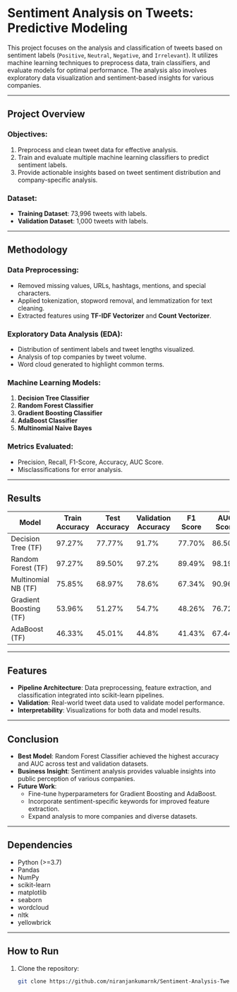 # Sentiment Analysis on Tweets: Predictive Modeling

This project focuses on the analysis and classification of tweets based on sentiment labels (`Positive`, `Neutral`, `Negative`, and `Irrelevant`). It utilizes machine learning techniques to preprocess data, train classifiers, and evaluate models for optimal performance. The analysis also involves exploratory data visualization and sentiment-based insights for various companies.

---

## Project Overview

### Objectives:
1. Preprocess and clean tweet data for effective analysis.
2. Train and evaluate multiple machine learning classifiers to predict sentiment labels.
3. Provide actionable insights based on tweet sentiment distribution and company-specific analysis.

### Dataset:
- **Training Dataset**: 73,996 tweets with labels.
- **Validation Dataset**: 1,000 tweets with labels.

---

## Methodology

### Data Preprocessing:
- Removed missing values, URLs, hashtags, mentions, and special characters.
- Applied tokenization, stopword removal, and lemmatization for text cleaning.
- Extracted features using **TF-IDF Vectorizer** and **Count Vectorizer**.

### Exploratory Data Analysis (EDA):
- Distribution of sentiment labels and tweet lengths visualized.
- Analysis of top companies by tweet volume.
- Word cloud generated to highlight common terms.

### Machine Learning Models:
1. **Decision Tree Classifier**
2. **Random Forest Classifier**
3. **Gradient Boosting Classifier**
4. **AdaBoost Classifier**
5. **Multinomial Naive Bayes**

### Metrics Evaluated:
- Precision, Recall, F1-Score, Accuracy, AUC Score.
- Misclassifications for error analysis.

---

## Results

| Model                       | Train Accuracy | Test Accuracy | Validation Accuracy | F1 Score | AUC Score |
|-----------------------------|----------------|----------------|----------------------|----------|-----------|
| Decision Tree (TF)          | 97.27%         | 77.77%         | 91.7%               | 77.70%   | 86.50%    |
| Random Forest (TF)          | 97.27%         | 89.50%         | 97.2%               | 89.49%   | 98.19%    |
| Multinomial NB (TF)         | 75.85%         | 68.97%         | 78.6%               | 67.34%   | 90.96%    |
| Gradient Boosting (TF)      | 53.96%         | 51.27%         | 54.7%               | 48.26%   | 76.72%    |
| AdaBoost (TF)               | 46.33%         | 45.01%         | 44.8%               | 41.43%   | 67.44%    |

---


## Features

- **Pipeline Architecture**: Data preprocessing, feature extraction, and classification integrated into scikit-learn pipelines.
- **Validation**: Real-world tweet data used to validate model performance.
- **Interpretability**: Visualizations for both data and model results.

---

## Conclusion

- **Best Model**: Random Forest Classifier achieved the highest accuracy and AUC across test and validation datasets.
- **Business Insight**: Sentiment analysis provides valuable insights into public perception of various companies.
- **Future Work**:
  - Fine-tune hyperparameters for Gradient Boosting and AdaBoost.
  - Incorporate sentiment-specific keywords for improved feature extraction.
  - Expand analysis to more companies and diverse datasets.

---

## Dependencies

- Python (>=3.7)
- Pandas
- NumPy
- scikit-learn
- matplotlib
- seaborn
- wordcloud
- nltk
- yellowbrick

---

## How to Run

1. Clone the repository:
   ```bash
   git clone https://github.com/niranjankumarnk/Sentiment-Analysis-Tweets.git
